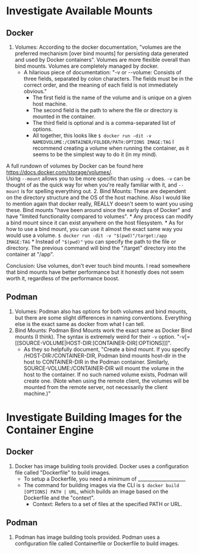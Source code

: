 # Investigate Available Mounts
## Docker
1. Volumes: According to the docker documentation, "volumes are the preferred mechanism [over bind mounts] for persisting data generated and used by Docker containers". Volumes are more flexible overall than bind mounts. Volumes are completely managed by docker.
    * A hilarious piece of documentation: "-v or --volume: Consists of three fields, separated by colon characters. The fields must be in the correct order, and the meaning of each field is not immediately obvious."
        * The first field is the name of the volume and is unique on a given host machine. 
        * The second field is the path to where the file or directory is mounted in the container. 
        * The third field is optional and is a comma-separated list of options.
        * All together, this looks like `$ docker run -dit -v NAMEDVOLUME:/CONTAINER/FOLDER/PATH:OPTIONS IMAGE:TAG` I recommend creating a volume when running the container, as it seems to be the simplest way to do it (in my mind). 

A full rundown of volumes by Docker can be found here https://docs.docker.com/storage/volumes/.  
Using `--mount` allows you to be more specific than using `-v` does. `-v` can be thought of as the quick way for when you're really familiar with it, and `--mount` is for spelling everything out.
2. Bind Mounts: These are dependent on the directory structure and the OS of the host machine. Also I would like to mention again that docker really, REALLY doesn't seem to want you using these. Bind mounts "have been around since the early days of Docker" and have "limited functionality compared to volumes". 
    * Any process can modify a bind mount since it can exist anywhere on the host filesystem. 
    * As for how to use a bind mount, you can use it almost the exact same way you would use a volume. `$ docker run -dit -v "$(pwd)"/target:/app IMAGE:TAG`
    * Instead of `"$(pwd)"` you can specify the path to the file or directory. The previous command will bind the "/target" directory into the container at "/app". 

Conclusion: Use volumes, don't ever touch bind mounts. I read somewhere that bind mounts have better performance but it honestly does not seem worth it, regardless of the performance boost. 
## Podman
1. Volumes: Podman also has options for both volumes and bind mounts, but there are some slight differences in naming conventions. Everything else is the exact same as docker from what I can tell. 
2. Bind Mounts: Podman Bind Mounts work the exact same as Docker Bind mounts (I think). The syntax is extremely weird for their `-v` option. "-v[=[[SOURCE-VOLUME|HOST-DIR:]CONTAINER-DIR[:OPTIONS]]]".
    * As they so helpfully document, "Create a bind mount. If you specify /HOST-DIR:/CONTAINER-DIR, Podman bind mounts host-dir in the host to CONTAINER-DIR in the Podman container. Similarly, SOURCE-VOLUME:/CONTAINER-DIR will mount the volume in the host to the container. If no such named volume exists, Podman will create one. (Note when using the remote client, the volumes will be mounted from the remote server, not necessarily the client machine.)"
# Investigate Building Images for the Container Engine
## Docker
1. Docker has image building tools provided. Docker uses a configuration file called "Dockerfile" to build images.
    * To setup a Dockerfile, you need a minimum of ____________________
    * The command for building images via the CLI is `$ docker build [OPTIONS] PATH | URL`, which builds an image based on the Dockerfile and the "context". 
        * Context: Refers to a set of files at the specified PATH or URL. 
## Podman
1. Podman has image building tools provided. Podman uses a configuration file called Containerfile or Dockerfile to build images. 
